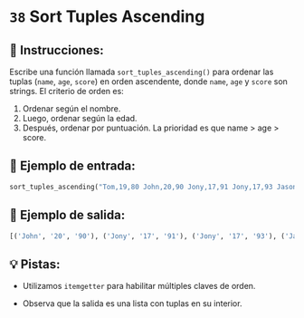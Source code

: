 # `38` Sort Tuples Ascending

## 📝 Instrucciones:

Escribe una función llamada `sort_tuples_ascending()` para ordenar las tuplas (`name`, `age`, `score`) en orden ascendente, donde `name`, `age` y `score` son strings. El criterio de orden es:

1. Ordenar según el nombre.
2. Luego, ordenar según la edad.
3. Después, ordenar por puntuación.
La prioridad es que name > age > score.

## 📎 Ejemplo de entrada:

```py
sort_tuples_ascending("Tom,19,80 John,20,90 Jony,17,91 Jony,17,93 Jason,21,85")
```

## 📎 Ejemplo de salida:

```py
[('John', '20', '90'), ('Jony', '17', '91'), ('Jony', '17', '93'), ('Jason', '21', '85'), ('Tom', '19', '80')]
```

## 💡 Pistas:

+ Utilizamos `itemgetter` para habilitar múltiples claves de orden.

+ Observa que la salida es una lista con tuplas en su interior.
